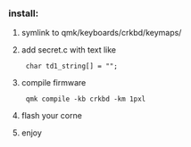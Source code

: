 ### install:

1. symlink to qmk/keyboards/crkbd/keymaps/
2. add secret.c with text like
        
        char td1_string[] = "";
3. compile firmware
        
        qmk compile -kb crkbd -km 1pxl

4. flash your corne
5. enjoy